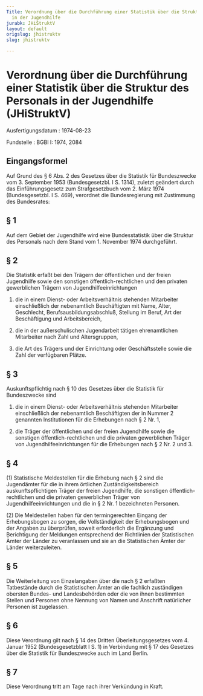 ```yaml
---
Title: Verordnung über die Durchführung einer Statistik über die Struktur des Personals
  in der Jugendhilfe
jurabk: JHiStruktV
layout: default
origslug: jhistruktv
slug: jhistruktv

---
```


# Verordnung über die Durchführung einer Statistik über die Struktur des Personals in der Jugendhilfe (JHiStruktV)

Ausfertigungsdatum
:   1974-08-23

Fundstelle
:   BGBl I: 1974, 2084

## Eingangsformel

Auf Grund des § 6 Abs. 2 des Gesetzes über die Statistik für
Bundeszwecke vom 3. September 1953 (Bundesgesetzbl. I S. 1314),
zuletzt geändert durch das Einführungsgesetz zum Strafgesetzbuch vom
2\. März 1974 (Bundesgesetzbl. I S. 469), verordnet die Bundesregierung
mit Zustimmung des Bundesrates:

## § 1

Auf dem Gebiet der Jugendhilfe wird eine Bundesstatistik über die
Struktur des Personals nach dem Stand vom 1. November 1974
durchgeführt.

## § 2

Die Statistik erfaßt bei den Trägern der öffentlichen und der freien
Jugendhilfe sowie den sonstigen öffentlich-rechtlichen und den
privaten gewerblichen Trägern von Jugendhilfeeinrichtungen

1.  die in einem Dienst- oder Arbeitsverhältnis stehenden Mitarbeiter
    einschließlich der nebenamtlich Beschäftigten mit Name, Alter,
    Geschlecht, Berufsausbildungsabschluß, Stellung im Beruf, Art der
    Beschäftigung und Arbeitsbereich,


2.  die in der außerschulischen Jugendarbeit tätigen ehrenamtlichen
    Mitarbeiter nach Zahl und Altersgruppen,


3.  die Art des Trägers und der Einrichtung oder Geschäftsstelle sowie die
    Zahl der verfügbaren Plätze.

## § 3

Auskunftspflichtig nach § 10 des Gesetzes über die Statistik für
Bundeszwecke sind

1.  die in einem Dienst- oder Arbeitsverhältnis stehenden Mitarbeiter
    einschließlich der nebenamtlich Beschäftigten der in Nummer 2
    genannten Institutionen für die Erhebungen nach § 2 Nr. 1,


2.  die Träger der öffentlichen und der freien Jugendhilfe sowie die
    sonstigen öffentlich-rechtlichen und die privaten gewerblichen Träger
    von Jugendhilfeeinrichtungen für die Erhebungen nach § 2 Nr. 2 und 3.

## § 4

(1) Statistische Meldestellen für die Erhebung nach § 2 sind die
Jugendämter für die in ihrem örtlichen Zuständigkeitsbereich
auskunftspflichtigen Träger der freien Jugendhilfe, die sonstigen
öffentlich-rechtlichen und die privaten gewerblichen Träger von
Jugendhilfeeinrichtungen und die in § 2 Nr. 1 bezeichneten Personen.

(2) Die Meldestellen haben für den termingerechten Eingang der
Erhebungsbogen zu sorgen, die Vollständigkeit der Erhebungsbogen und
der Angaben zu überprüfen, soweit erforderlich die Ergänzung und
Berichtigung der Meldungen entsprechend der Richtlinien der
Statistischen Ämter der Länder zu veranlassen und sie an die
Statistischen Ämter der Länder weiterzuleiten.

## § 5

Die Weiterleitung von Einzelangaben über die nach § 2 erfaßten
Tatbestände durch die Statistischen Ämter an die fachlich zuständigen
obersten Bundes- und Landesbehörden oder die von ihnen bestimmten
Stellen und Personen ohne Nennung von Namen und Anschrift natürlicher
Personen ist zugelassen.

## § 6

Diese Verordnung gilt nach § 14 des Dritten Überleitungsgesetzes vom
4\. Januar 1952 (Bundesgesetzblatt I S. 1) in Verbindung mit § 17 des
Gesetzes über die Statistik für Bundeszwecke auch im Land Berlin.

## § 7

Diese Verordnung tritt am Tage nach ihrer Verkündung in Kraft.

